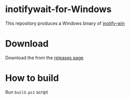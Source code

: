 # inotifywait-for-Windows
This repository produces a Windows binary of [inotify-win](https://github.com/thekid/inotify-win)

# Download
Download the from the [releases page](https://github.com/PolarGoose/inotifywait-for-Windows/releases)

# How to build
Run `build.ps1` script
